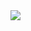 <img width="auto" src="https://avatars.githubusercontent.com/u/13190121?s=60&v=4g">

<!--
**jacksonbarreto/jacksonbarreto** is a ✨ _special_ ✨ repository because its `README.md` (this file) appears on your GitHub profile.

# Jackson Barreto

## Olá pessoal 👋

Sou apaixonado por conhecimento e fascinado por resolver problemas.

:rocket:  &nbsp; No momento sou aluno de Engenharia Informática :computer:

<br/> :purple_heart: &nbsp; Buscando colaborar com projetos em Back-end usando Java, C e Node.Js
<br/> :computer: &nbsp; Minha stack: Java, C, ReactJS, Node.js & Typescript
<br/> 💬  &nbsp; Sobre mim: Eu valorizo muito a multidisciplinaridade e tento sempre aprender sobre assuntos diversos, que em um primeiro momento podem parecer não relacionados, mas acho fantástica a arte de ligar os pontos e resolver um problema de uma maneira inusitada com os saberes de outras áreas. Sou fã de filosofia e de documentários ou seriados de época ou viagem no tempo, no Netflix.
<br/> :email: &nbsp; Entre em contato comigo: [![Linkedin Badge](https://img.shields.io/badge/-JacksonBarreto-blue?style=flat-square&logo=Linkedin&logoColor=white&link=https://www.linkedin.com/in/jacksonbarreto/)](https://www.linkedin.com/in/jacksonbarreto/) 
| 
[![Gmail Badge](https://img.shields.io/badge/-jackson.barreto@gmail.com-c14438?style=flat-square&logo=Gmail&logoColor=white&link=mailto:jackson.barreto@gmail.com)](mailto:jackson.barreto@gmail.com)


-->
